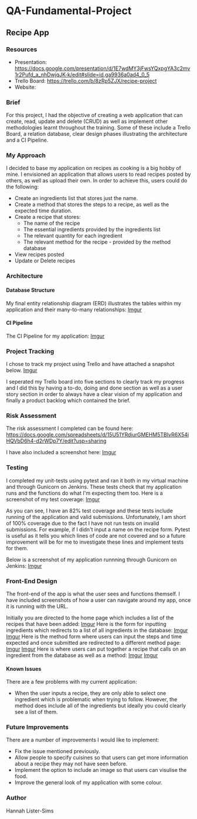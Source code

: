 # QA-Fundamental-Project
## **Recipe App**

### **Resources**
* Presentation: https://docs.google.com/presentation/d/1E7wdMY3jFwsYQxpgYA3c2mv1r2Pufd_a_nhDwjqJK-k/edit#slide=id.ga9936a0ad4_0_5
* Trello Board: https://trello.com/b/8zRp5ZJX/recipe-project
* Website:

### **Brief**
For this project, I had the objective of creating a web application that can create, read, update and delete (CRUD) as well as implement other methodologies learnt throughout the training. Some of these include a Trello Board, a relation database, clear design phases illustrating the architecture and a CI Pipeline.

### **My Approach**
I decided to base my application on recipes as cooking is a big hobby of mine. I envisioned an application that allows users to read recipes posted by others, as well as upload their own. In order to achieve this, users could do the following:

* Create an ingredients list that stores just the name.
* Create a method that stores the steps to a recipe, as well as the expected time duration.
* Create a recipe that stores:
  * The name of the recipe
  * The essential ingredients provided by the ingredients list
  * The relevant quantity for each ingredient
  * The relevant method for the recipe - provided by the method database
* View recipes posted
* Update or Delete recipes

### **Architecture** 

#### **Database Structure**
My final entity relationship diagram (ERD) illustrates the tables within my application and their many-to-many relationships:
[Imgur](https://i.imgur.com/MWoI9Uz.png)

#### **CI Pipeline**
The CI Pipeline for my application:
[Imgur](https://i.imgur.com/Zr9RNNB.jpg)

### **Project Tracking**
I chose to track my project using Trello and have attached a snapshot below.
[Imgur](https://i.imgur.com/VmvJAbi.png)

I seperated my Trello board into five sections to clearly track my progress and I did this by having a to-do, doing and done section as well as a user story section in order to always have a clear vision of my application and finally a product backlog which contained the brief.

### **Risk Assessment**
The risk assessment I completed can be found here:
https://docs.google.com/spreadsheets/d/15U51YRdiurGMEHM5TBIvR6X54iHQVbD6h4-d2rWDp7Y/edit?usp=sharing

I have also included a screenshot here:
[Imgur](https://i.imgur.com/jwd9J1z.png)

### **Testing**
I completed my unit-tests using pytest and ran it both in my virtual machine and through Gunicorn on Jenkins. These tests check that my application runs and the functions do what I'm expecting them too. Here is a screenshot of my test coverage:
[Imgur](https://i.imgur.com/01hOs70.png)

As you can see, I have an 82% test coverage and these tests include running of the application and valid submissions. Unfortunately, I am short of 100% coverage due to the fact I have not run tests on invalid submissions. For example, if I didn't input a name on the recipe form. Pytest is useful as it tells you which lines of code are not covered and so a future improvement will be for me to investigate these lines and implement tests for them.

Below is a screenshot of my application runnning through Gunicorn on Jenkins:
[Imgur](https://i.imgur.com/sscnD5H.png)

### **Front-End Design**
The front-end of the app is what the user sees and functions themself. I have included screenshots of how a user can navigate around my app, once it is running with the URL.

Initially you are directed to the home page which includes a list of the recipes that have been added:
[Imgur](https://i.imgur.com/Ak3SQ7I.png)
Here is the form for inputting ingredients which redirects to a list of all ingredients in the database:
[Imgur](https://i.imgur.com/siMxzYS.png)
[Imgur](https://i.imgur.com/nevWUhf.png)
Here is the method form where users can input the steps and time expected and once submitted are redirected to a different method page:
[Imgur](https://i.imgur.com/0VF53QK.png)
[Imgur](https://i.imgur.com/Aqz6sQx.png)
Here is where users can put together a recipe that calls on an ingredient from the database as well as a method: 
[Imgur](https://i.imgur.com/tJGr4Dn.png)
[Imgur](https://i.imgur.com/6hRpe8E.png)

#### **Known Issues**
There are a few problems with my current application:

* When the user inputs a recipe, they are only able to select one ingredient which is problematic when trying to follow. However, the method does include all of the ingredients but ideally you could clearly see a list of them.

### **Future Improvements**
There are a number of improvements I would like to implement:

* Fix the issue mentioned previously.
* Allow people to specify cuisines so that users can get more information about a recipe they may not have seen before.
* Implement the option to include an image so that users can visulise the food.
* Improve the general look of my application with some colour.

### **Author**

Hannah Lister-Sims




